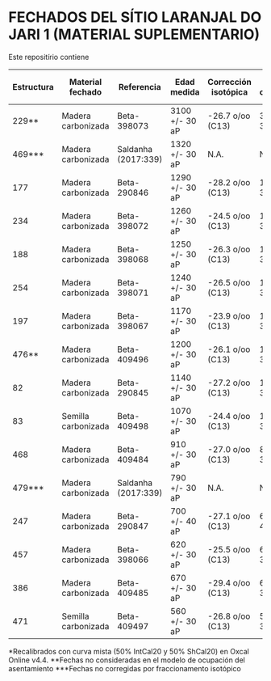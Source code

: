 # FECHADOS DEL SÍTIO LARANJAL DO JARI 1 (MATERIAL SUPLEMENTARIO)

Este repositírio contiene 







| Estructura | Material fechado    | Referencia          | Edad medida    | Corrección isotópica | Edad corregida | Edad calibrada (2σ)*   | Estilo cerámico  |
|------------|---------------------|---------------------|----------------|----------------------|----------------|------------------------|------------------|
| 229**        | Madera carbonizada  | Beta-398073         | 3100 +/- 30 aP | -26.7 o/oo (C13)     | 3070 +/- 30 aP | 1411 – 1226 aC (95.4%) | Jari             |
| 469***        | Madera carbonizada  | Saldanha (2017:339) | 1320 +/- 30 aP | N.A.                 | N.A.           | 659 – 774 dC (95.4%)   | Hachurado-Zonado |
| 177        | Madera carbonizada  | Beta-290846         | 1290 +/- 30 aP | -28.2 o/oo (C13)     | 1240 +/- 30 aP | 768 – 886 dC (72.2%)   | Jari             |
| 234        | Madera carbonizada  | Beta-398072         | 1260 +/- 30 aP | -24.5 o/oo (C13)     | 1270 +/- 30 aP | 673 – 778 dC (67.4%)   | Jari             |
| 188        | Madera carbonizada  | Beta-398068         | 1250 +/- 30 aP | -26.3 o/oo (C13)     | 1230 +/- 30 aP | 770 – 890 dC (81.1%)   | Jari             |
| 254        | Madera carbonizada  | Beta-398071         | 1240 +/- 30 aP | -26.5 o/oo (C13)     | 1220 +/- 30 aP | 770 – 894 dC (85.9%)   | Jari             |
| 197        | Madera carbonizada  | Beta-398067         | 1170 +/- 30 aP | -23.9 o/oo (C13)     | 1190 +/- 30 aP | 772 – 901 dC (78.7%)   | Jari             |
| 476**        | Madera carbonizada  | Beta-409496         | 1200 +/- 30 aP | -26.1 o/oo (C13)     | 1180 +/- 30 aP | 772 – 905 dC (68.6%)   | Koriabo          |
| 82         | Madera carbonizada  | Beta-290845         | 1140 +/- 30 aP | -27.2 o/oo (C13)     | 1100 +/- 30 aP | 892 – 1020 dC (95.4%)  | Jari             |
| 83         | Semilla carbonizada | Beta-409498         | 1070 +/- 30 aP | -24.4 o/oo (C13)     | 1080 +/- 30 aP | 946 – 1028 dC (73.6%)  | Jari             |
| 468        | Madera carbonizada  | Beta-409484         | 910 +/- 30 aP  | -27.0 o/oo (C13)     | 880 +/- 30 aP  | 1146 – 1265 dC (85.6%) | Koriabo          |
| 479***        | Madera carbonizada  | Saldanha (2017:339) | 790 +/- 30 aP  | N.A.                 | N.A.           | 1219 – 1283 dC (95.4%) | Koriabo          |
| 247        | Madera carbonizada  | Beta-290847         | 700 +/- 40 aP  | -27.1 o/oo (C13)     | 660 +/- 40 aP  | 1283 – 1396 dC (95.4%) | Koriabo          |
| 457        | Madera carbonizada  | Beta-398066         | 620 +/- 30 aP  | -25.5 o/oo (C13)     | 610 +/- 30 aP  | 1301 – 1370 dC (68.7%) | Koriabo          |
| 386        | Madera carbonizada  | Beta-409485         | 670 +/- 30 aP  | -29.4 o/oo (C13)     | 600 +/- 30 aP  | 1303 – 1368 dC (64.7%) | Koriabo          |
| 471        | Semilla carbonizada | Beta-409497         | 560 +/- 30 aP  | -26.8 o/oo (C13)     | 530 +/- 30 aP  | 1395 – 1448 dC (91.1%) | Koriabo          |
*Recalibrados con curva mista (50% IntCal20 y 50% ShCal20) en Oxcal Online v4.4. 
**Fechas no consideradas en el modelo de ocupación del asentamiento
***Fechas no corregidas por fraccionamento isotópico
